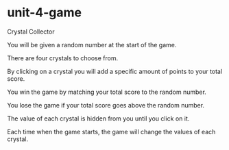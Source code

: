 # unit-4-game

Crystal Collector

You will be given a random number at the start of the game.

There are four crystals to choose from.

By clicking on a crystal you will add a specific amount of points to your total score.

You win the game by matching your total score to the random number.

You lose the game if your total score goes above the random number.

The value of each crystal is hidden from you until you click on it.

Each time when the game starts, the game will change the values of each crystal.
